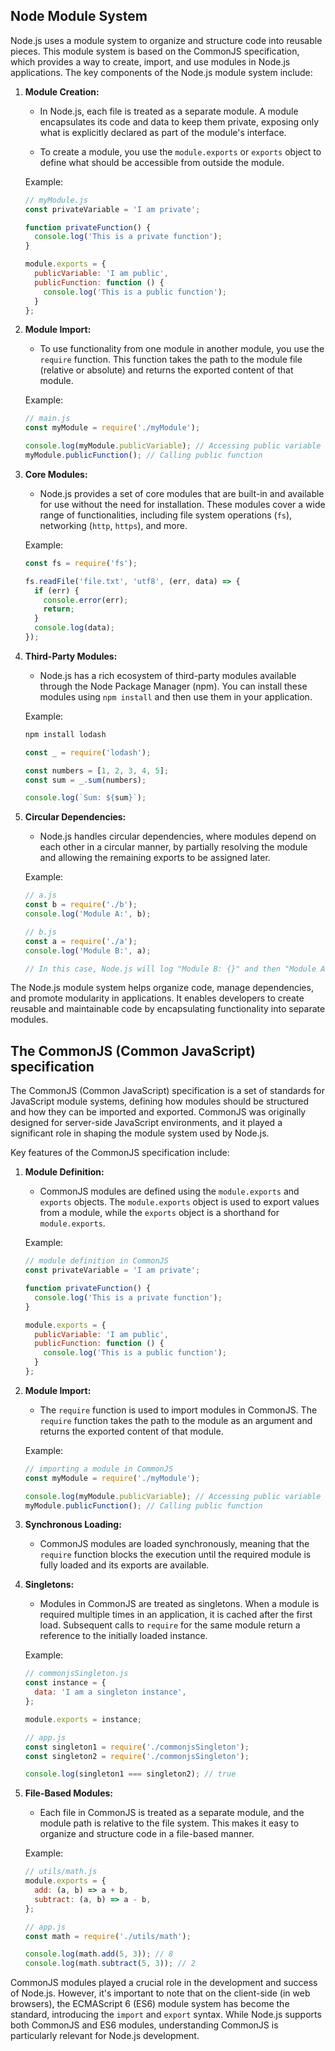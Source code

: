 ## Node Module System


Node.js uses a module system to organize and structure code into reusable pieces. This module system is based on the CommonJS specification, which provides a way to create, import, and use modules in Node.js applications. The key components of the Node.js module system include:

1. **Module Creation:**
   - In Node.js, each file is treated as a separate module. A module encapsulates its code and data to keep them private, exposing only what is explicitly declared as part of the module's interface.

   - To create a module, you use the `module.exports` or `exports` object to define what should be accessible from outside the module.

   Example:

   ```javascript
   // myModule.js
   const privateVariable = 'I am private';

   function privateFunction() {
     console.log('This is a private function');
   }

   module.exports = {
     publicVariable: 'I am public',
     publicFunction: function () {
       console.log('This is a public function');
     }
   };
   ```

2. **Module Import:**
   - To use functionality from one module in another module, you use the `require` function. This function takes the path to the module file (relative or absolute) and returns the exported content of that module.

   Example:

   ```javascript
   // main.js
   const myModule = require('./myModule');

   console.log(myModule.publicVariable); // Accessing public variable
   myModule.publicFunction(); // Calling public function
   ```

3. **Core Modules:**
   - Node.js provides a set of core modules that are built-in and available for use without the need for installation. These modules cover a wide range of functionalities, including file system operations (`fs`), networking (`http`, `https`), and more.

   Example:

   ```javascript
   const fs = require('fs');

   fs.readFile('file.txt', 'utf8', (err, data) => {
     if (err) {
       console.error(err);
       return;
     }
     console.log(data);
   });
   ```

4. **Third-Party Modules:**
   - Node.js has a rich ecosystem of third-party modules available through the Node Package Manager (npm). You can install these modules using `npm install` and then use them in your application.

   Example:

   ```bash
   npm install lodash
   ```

   ```javascript
   const _ = require('lodash');

   const numbers = [1, 2, 3, 4, 5];
   const sum = _.sum(numbers);

   console.log(`Sum: ${sum}`);
   ```

5. **Circular Dependencies:**
   - Node.js handles circular dependencies, where modules depend on each other in a circular manner, by partially resolving the module and allowing the remaining exports to be assigned later.

   Example:

   ```javascript
   // a.js
   const b = require('./b');
   console.log('Module A:', b);

   // b.js
   const a = require('./a');
   console.log('Module B:', a);

   // In this case, Node.js will log "Module B: {}" and then "Module A: { b: {} }"
   ```

The Node.js module system helps organize code, manage dependencies, and promote modularity in applications. It enables developers to create reusable and maintainable code by encapsulating functionality into separate modules.


## The CommonJS (Common JavaScript) specification

The CommonJS (Common JavaScript) specification is a set of standards for JavaScript module systems, defining how modules should be structured and how they can be imported and exported. CommonJS was originally designed for server-side JavaScript environments, and it played a significant role in shaping the module system used by Node.js.

Key features of the CommonJS specification include:

1. **Module Definition:**
   - CommonJS modules are defined using the `module.exports` and `exports` objects. The `module.exports` object is used to export values from a module, while the `exports` object is a shorthand for `module.exports`.

   Example:

   ```javascript
   // module definition in CommonJS
   const privateVariable = 'I am private';

   function privateFunction() {
     console.log('This is a private function');
   }

   module.exports = {
     publicVariable: 'I am public',
     publicFunction: function () {
       console.log('This is a public function');
     }
   };
   ```

2. **Module Import:**
   - The `require` function is used to import modules in CommonJS. The `require` function takes the path to the module as an argument and returns the exported content of that module.

   Example:

   ```javascript
   // importing a module in CommonJS
   const myModule = require('./myModule');

   console.log(myModule.publicVariable); // Accessing public variable
   myModule.publicFunction(); // Calling public function
   ```

3. **Synchronous Loading:**
   - CommonJS modules are loaded synchronously, meaning that the `require` function blocks the execution until the required module is fully loaded and its exports are available.

4. **Singletons:**
   - Modules in CommonJS are treated as singletons. When a module is required multiple times in an application, it is cached after the first load. Subsequent calls to `require` for the same module return a reference to the initially loaded instance.

   Example:

   ```javascript
   // commonjsSingleton.js
   const instance = {
     data: 'I am a singleton instance',
   };

   module.exports = instance;
   ```

   ```javascript
   // app.js
   const singleton1 = require('./commonjsSingleton');
   const singleton2 = require('./commonjsSingleton');

   console.log(singleton1 === singleton2); // true
   ```

5. **File-Based Modules:**
   - Each file in CommonJS is treated as a separate module, and the module path is relative to the file system. This makes it easy to organize and structure code in a file-based manner.

   Example:

   ```javascript
   // utils/math.js
   module.exports = {
     add: (a, b) => a + b,
     subtract: (a, b) => a - b,
   };
   ```

   ```javascript
   // app.js
   const math = require('./utils/math');

   console.log(math.add(5, 3)); // 8
   console.log(math.subtract(5, 3)); // 2
   ```

CommonJS modules played a crucial role in the development and success of Node.js. However, it's important to note that on the client-side (in web browsers), the ECMAScript 6 (ES6) module system has become the standard, introducing the `import` and `export` syntax. While Node.js supports both CommonJS and ES6 modules, understanding CommonJS is particularly relevant for Node.js development.